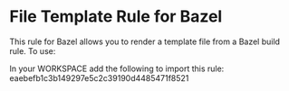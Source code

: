 # File Template Rule for Bazel

This rule for Bazel allows you to render a template file from a Bazel build rule.
To use:

In your WORKSPACE add the following to import this rule:
eaebefb1c3b149297e5c2c39190d4485471f8521
